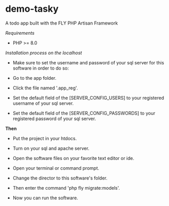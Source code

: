 # demo-tasky
A todo app built with the FLY PHP Artisan Framework

*Requirements*
- PHP >= 8.0

*Installation process on the localhost*

- Make sure to set the username and password of your sql server for this software in order to do so: 

- Go to the app folder.

- Click the file named '.app_reg'.

- Set the default field of the [SERVER_CONFIG_USERS] to your registered username of your sql server.

- Set the default field of the [SERVER_CONFIG_PASSWORDS] to your registered password of your sql server.

**Then**

- Put the project in your htdocs.

- Turn on your sql and apache server.

- Open the software files on your favorite text editor or ide.

- Open your terminal or command prompt.

- Change the director to this software's folder.

- Then enter the command 'php fly migrate:models'.

- Now you can run the software. 




